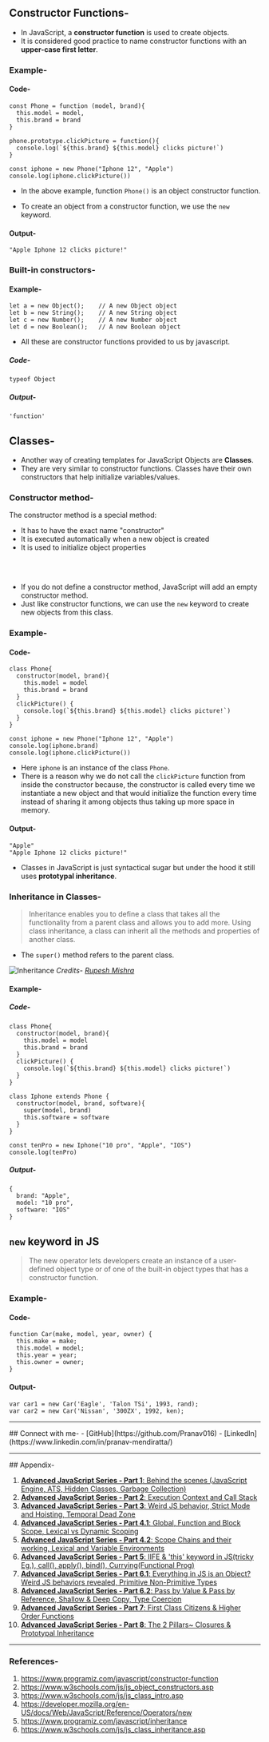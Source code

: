 ## Constructor Functions-

-   In JavaScript, a **constructor function** is used to create objects.
-   It is considered good practice to name constructor functions with an **upper-case first letter**.

### Example-

#### Code-

```
const Phone = function (model, brand){
  this.model = model,
  this.brand = brand
}

phone.prototype.clickPicture = function(){
  console.log(`${this.brand} ${this.model} clicks picture!`)
}

const iphone = new Phone("Iphone 12", "Apple")
console.log(iphone.clickPicture())
```

-   In the above example, function `Phone()` is an object constructor function.

-   To create an object from a constructor function, we use the `new` keyword.

#### Output-

```
"Apple Iphone 12 clicks picture!"
```

### Built-in constructors-

#### Example-

```
let a = new Object();    // A new Object object
let b = new String();    // A new String object
let c = new Number();    // A new Number object
let d = new Boolean();   // A new Boolean object
```

-   All these are constructor functions provided to us by javascript.

##### Code-

```
typeof Object
```

##### Output-

```
'function'
```

## Classes-

-   Another way of creating templates for JavaScript Objects are **Classes**.
-   They are very similar to constructor functions. Classes have their own constructors that help initialize variables/values.

### Constructor method-

The constructor method is a special method:

-   It has to have the exact name "constructor"
-   It is executed automatically when a new object is created
-   It is used to initialize object properties

<br> <br>

-   If you do not define a constructor method, JavaScript will add an empty constructor method.
-   Just like constructor functions, we can use the `new` keyword to create new objects from this class.

### Example-

#### Code-

```
class Phone{
  constructor(model, brand){
    this.model = model
    this.brand = brand
  }
  clickPicture() {
    console.log(`${this.brand} ${this.model} clicks picture!`)
  }
}

const iphone = new Phone("Iphone 12", "Apple")
console.log(iphone.brand)
console.log(iphone.clickPicture())
```

-   Here `iphone` is an instance of the class `Phone`.
-   There is a reason why we do not call the `clickPicture` function from inside the constructor because, the constructor is called every time we instantiate a new object and that would initialize the function every time instead of sharing it among objects thus taking up more space in memory.

#### Output-

```
"Apple"
"Apple Iphone 12 clicks picture!"
```

-   Classes in JavaScript is just syntactical sugar but under the hood it still uses **prototypal inheritance**.

### Inheritance in Classes-

> Inheritance enables you to define a class that takes all the functionality from a parent class and allows you to add more. Using class inheritance, a class can inherit all the methods and properties of another class.

-   The `super()` method refers to the parent class.

![Inheritance ](https://dev-to-uploads.s3.amazonaws.com/uploads/articles/56zl2zgjto5031ej6yki.png) _Credits- [Rupesh Mishra](https://medium.com/@happymishra66)_

#### Example-

##### Code-

```
class Phone{
  constructor(model, brand){
    this.model = model
    this.brand = brand
  }
  clickPicture() {
    console.log(`${this.brand} ${this.model} clicks picture!`)
  }
}

class Iphone extends Phone {
  constructor(model, brand, software){
    super(model, brand)
    this.software = software
  }
}

const tenPro = new Iphone("10 pro", "Apple", "IOS")
console.log(tenPro)
```

##### Output-

```
{
  brand: "Apple",
  model: "10 pro",
  software: "IOS"
}
```

## `new` keyword in JS

> The new operator lets developers create an instance of a user-defined object type or of one of the built-in object types that has a constructor function.

### Example-

#### Code-

```
function Car(make, model, year, owner) {
  this.make = make;
  this.model = model;
  this.year = year;
  this.owner = owner;
}
```

#### Output-

```
var car1 = new Car('Eagle', 'Talon TSi', 1993, rand);
var car2 = new Car('Nissan', '300ZX', 1992, ken);
```

<hr/>
## Connect with me-
- [GitHub](https://github.com/Pranav016)
- [LinkedIn](https://www.linkedin.com/in/pranav-mendiratta/)

<hr/>
## Appendix-

1. [**Advanced JavaScript Series - Part 1**: Behind the scenes (JavaScript Engine, ATS, Hidden Classes, Garbage Collection)](https://dev.to/pranav016/advanced-javascript-series-part-1-behind-the-scenes-javascript-engine-ats-hidden-classes-garbage-collection-3ajj)
1. [**Advanced JavaScript Series - Part 2**: Execution Context and Call Stack](https://dev.to/pranav016/advanced-javascript-series-part-1-execution-context-and-call-stack-l1o)
1. [**Advanced JavaScript Series - Part 3**: Weird JS behavior, Strict Mode and Hoisting, Temporal Dead Zone](https://dev.to/pranav016/advanced-javascript-series-part-3-weird-js-behavior-strict-mode-and-hoisting-26a3)
1. [**Advanced JavaScript Series - Part 4.1**: Global, Function and Block Scope, Lexical vs Dynamic Scoping](https://dev.to/pranav016/advanced-javascript-series-part-41-global-function-and-block-scope-lexical-vs-dynamic-scoping-20pg)
1. [**Advanced JavaScript Series - Part 4.2**: Scope Chains and their working, Lexical and Variable Environments](https://dev.to/pranav016/advanced-javascript-series-part-42-scope-chains-and-their-working-lexical-and-variable-environments-19d5)
1. [**Advanced JavaScript Series - Part 5**: IIFE & 'this' keyword in JS(tricky Eg.), call(), apply(), bind(), Currying(Functional Prog)](https://dev.to/pranav016/advanced-javascript-series-part-5-iife-this-keyword-in-jstricky-eg-call-apply-bind-curryingfunctional-prog-98c)
1. [**Advanced JavaScript Series - Part 6.1**: Everything in JS is an Object? Weird JS behaviors revealed, Primitive Non-Primitive Types](https://dev.to/pranav016/advanced-javascript-series-part-61-everything-in-js-is-an-object-primitive-non-primitive-types-1d8c)
1. [**Advanced JavaScript Series - Part 6.2**: Pass by Value & Pass by Reference, Shallow & Deep Copy, Type Coercion](https://dev.to/pranav016/advanced-javascript-series-part-62-pass-by-value-pass-by-reference-shallow-deep-copy-type-coercion-49f3)
1. [**Advanced JavaScript Series - Part 7**: First Class Citizens & Higher Order Functions](https://dev.to/pranav016/advanced-javascript-series-part-7-first-class-citizens-higher-order-functions-3cda)
1. [**Advanced JavaScript Series - Part 8**: The 2 Pillars~ Closures & Prototypal Inheritance](https://dev.to/pranav016/advanced-javascript-series-part-8-the-2-pillars-closures-prototypal-inheritance-4m5n)
 <hr/>

### References-

1. https://www.programiz.com/javascript/constructor-function
1. https://www.w3schools.com/js/js_object_constructors.asp
1. https://www.w3schools.com/js/js_class_intro.asp
1. https://developer.mozilla.org/en-US/docs/Web/JavaScript/Reference/Operators/new
1. https://www.programiz.com/javascript/inheritance
1. https://www.w3schools.com/js/js_class_inheritance.asp
